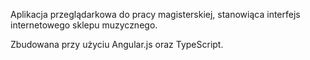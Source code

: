 Aplikacja przeglądarkowa do pracy magisterskiej, stanowiąca interfejs internetowego sklepu muzycznego.

Zbudowana przy użyciu Angular.js oraz TypeScript.
